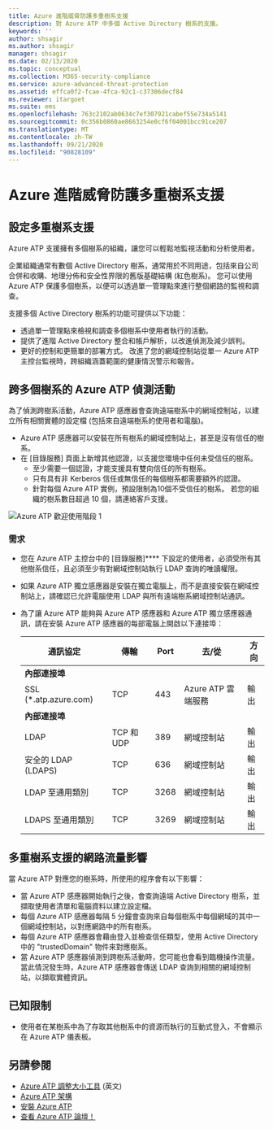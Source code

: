 ```yaml
---
title: Azure 進階威脅防護多重樹系支援
description: 對 Azure ATP 中多個 Active Directory 樹系的支援。
keywords: ''
author: shsagir
ms.author: shsagir
manager: shsagir
ms.date: 02/13/2020
ms.topic: conceptual
ms.collection: M365-security-compliance
ms.service: azure-advanced-threat-protection
ms.assetid: effca0f2-fcae-4fca-92c1-c37306decf84
ms.reviewer: itargoet
ms.suite: ems
ms.openlocfilehash: 763c2102ab0634c7ef307921cabef55e734a5141
ms.sourcegitcommit: 0c356b0860ae8663254e0cf6f04001bcc91ce207
ms.translationtype: MT
ms.contentlocale: zh-TW
ms.lasthandoff: 09/21/2020
ms.locfileid: "90828109"
---
```

# <a name="azure-advanced-threat-protection-multi-forest-support"></a>Azure 進階威脅防護多重樹系支援

## <a name="multi-forest-support-set-up"></a>設定多重樹系支援

Azure ATP 支援擁有多個樹系的組織，讓您可以輕鬆地監視活動和分析使用者。

企業組織通常有數個 Active Directory 樹系，通常用於不同用途，包括來自公司合併和收購、地理分佈和安全性界限的舊版基礎結構 (紅色樹系)。 您可以使用 Azure ATP 保護多個樹系，以便可以透過單一管理點來進行整個網路的監視和調查。

支援多個 Active Directory 樹系的功能可提供以下功能：

- 透過單一管理點來檢視和調查多個樹系中使用者執行的活動。
- 提供了進階 Active Directory 整合和帳戶解析，以改進偵測及減少誤判。
- 更好的控制和更簡單的部署方式。 改進了您的網域控制站從單一 Azure ATP 主控台監視時，跨組織涵蓋範圍的健康情況警示和報告。

## <a name="azure-atp-detection-activity-across-multiple-forests"></a>跨多個樹系的 Azure ATP 偵測活動

為了偵測跨樹系活動，Azure ATP 感應器會查詢遠端樹系中的網域控制站，以建立所有相關實體的設定檔 (包括來自遠端樹系的使用者和電腦)。

- Azure ATP 感應器可以安裝在所有樹系的網域控制站上，甚至是沒有信任的樹系。
- 在 [目錄服務] 頁面上新增其他認證，以支援您環境中任何未受信任的樹系。
    - 至少需要一個認證，才能支援具有雙向信任的所有樹系。
    - 只有具有非 Kerberos 信任或無信任的每個樹系都需要額外的認證。
    - 針對每個 Azure ATP 實例，預設限制為10個不受信任的樹系。 若您的組織的樹系數目超過 10 個，請連絡客戶支援。

![Azure ATP 歡迎使用階段 1](media/directory-services-add-no-trust-forests.png)

### <a name="requirements"></a>需求

- 您在 Azure ATP 主控台中的 [目錄服務]**** 下設定的使用者，必須受所有其他樹系信任，且必須至少有對網域控制站執行 LDAP 查詢的唯讀權限。
- 如果 Azure ATP 獨立感應器是安裝在獨立電腦上，而不是直接安裝在網域控制站上，請確認已允許電腦使用 LDAP 與所有遠端樹系網域控制站通訊。

- 為了讓 Azure ATP 能夠與 Azure ATP 感應器和 Azure ATP 獨立感應器通訊，請在安裝 Azure ATP 感應器的每部電腦上開啟以下連接埠：

  |通訊協定|傳輸|Port|去/從|方向|
  |----|----|----|----|----|
  |**內部連接埠**||||
  |SSL (*.atp.azure.com)|TCP|443|Azure ATP 雲端服務|輸出|
  |**內部連接埠**||||
  |LDAP|TCP 和 UDP|389|網域控制站|輸出|
  |安全的 LDAP (LDAPS)|TCP|636|網域控制站|輸出|
  |LDAP 至通用類別|TCP|3268|網域控制站|輸出|
  |LDAPS 至通用類別|TCP|3269|網域控制站|輸出|

## <a name="multi-forest-support-network-traffic-impact"></a>多重樹系支援的網路流量影響

當 Azure ATP 對應您的樹系時，所使用的程序會有以下影響：

- 當 Azure ATP 感應器開始執行之後，會查詢遠端 Active Directory 樹系，並擷取使用者清單和電腦資料以建立設定檔。
- 每個 Azure ATP 感應器每隔 5 分鐘會查詢來自每個樹系中每個網域的其中一個網域控制站，以對應網路中的所有樹系。
- 每個 Azure ATP 感應器會藉由登入並檢查信任類型，使用 Active Directory 中的 "trustedDomain" 物件來對應樹系。
- 當 Azure ATP 感應器偵測到跨樹系活動時，您可能也會看到臨機操作流量。 當此情況發生時，Azure ATP 感應器會傳送 LDAP 查詢到相關的網域控制站，以擷取實體資訊。

## <a name="known-limitations"></a>已知限制

- 使用者在某樹系中為了存取其他樹系中的資源而執行的互動式登入，不會顯示在 Azure ATP 儀表板。

## <a name="see-also"></a>另請參閱

- [Azure ATP 調整大小工具](https://aka.ms/aatpsizingtool) \(英文\)
- [Azure ATP 架構](architecture.md)
- [安裝 Azure ATP](install-step1.md)
- [查看 Azure ATP 論壇！](https://aka.ms/azureatpcommunity)
